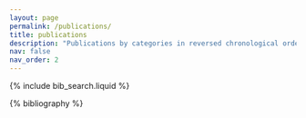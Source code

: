 ```yaml
---
layout: page
permalink: /publications/
title: publications
description: "Publications by categories in reversed chronological order. Also see my <a href='https://scholar.google.com/citations?user=fZzd8BMAAAAJ&hl=en&oi=ao' target='_blank'>scholar profile</a>."
nav: false
nav_order: 2
---
```


<!-- _pages/publications.md -->

<!-- Bibsearch Feature -->

{% include bib_search.liquid %}

<div class="publications">

{% bibliography %}

</div>
